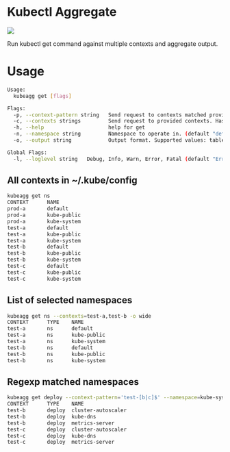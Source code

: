 # Kubectl Aggregate
![](https://github.com/daftping/kubeagg/workflows/Go/badge.svg)

Run kubectl get command against multiple contexts and aggregate output.

# Usage
```bash
Usage:
  kubeagg get [flags]

Flags:
  -p, --context-pattern string   Send request to contexts matched provided regexp. Ignored if --contexts is provided. (default ".*")
  -c, --contexts strings         Send request to provided contexts. Has precedence over --context-pattern.(default: '', --context-pattern is used)
  -h, --help                     help for get
  -n, --namespace string         Namespace to operate in. (default "default")
  -o, --output string            Output format. Supported values: table, wide, json. (default "table")

Global Flags:
  -l, --loglevel string   Debug, Info, Warn, Error, Fatal (default "Error")
```
## All contexts in ~/.kube/config
```bash
kubeagg get ns
CONTEXT      NAME
prod-a       default
prod-a       kube-public
prod-a       kube-system
test-a       default
test-a       kube-public
test-a       kube-system
test-b       default
test-b       kube-public
test-b       kube-system
test-c       default
test-c       kube-public
test-c       kube-system
```
## List of selected namespaces
```bash
kubeagg get ns --contexts=test-a,test-b -o wide
CONTEXT      TYPE    NAME
test-a       ns      default
test-a       ns      kube-public
test-a       ns      kube-system
test-b       ns      default
test-b       ns      kube-public
test-b       ns      kube-system
```
## Regexp matched namespaces
```bash
kubeagg get deploy --context-pattern='test-[b|c]$' --namespace=kube-system -o wide 
CONTEXT      TYPE    NAME
test-b       deploy  cluster-autoscaler
test-b       deploy  kube-dns
test-b       deploy  metrics-server
test-c       deploy  cluster-autoscaler
test-c       deploy  kube-dns
test-c       deploy  metrics-server

```

